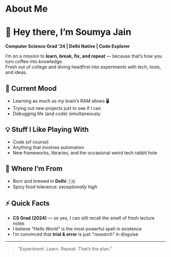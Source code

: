 # About Me
# 👋 Hey there, I’m Soumya Jain

**Computer Science Grad ’24 | Delhi Native | Code Explorer**  

I’m on a mission to **learn, break, fix, and repeat** — because that’s how you turn coffee into knowledge.  
Fresh out of college and diving headfirst into experiments with tech, tools, and ideas.  

## 🧠 Current Mood
- Learning as much as my brain’s RAM allows 🖥️
- Trying out new projects just to see if I can
- Debugging life (and code) simultaneously

## 💡 Stuff I Like Playing With
- Code (of course)
- Anything that involves automation
- New frameworks, libraries, and the occasional weird tech rabbit hole

## 📍 Where I’m From
- Born and brewed in **Delhi** 🇮🇳
- Spicy food tolerance: *exceptionally high*

## ⚡ Quick Facts
- **CS Grad (2024)** — so yes, I can still recall the smell of fresh lecture notes  
- I believe *"Hello World"* is the most powerful spell in existence  
- I’m convinced that **trial & error** is just *"research"* in disguise  

---
> “Experiment. Learn. Repeat. That’s the plan.”
